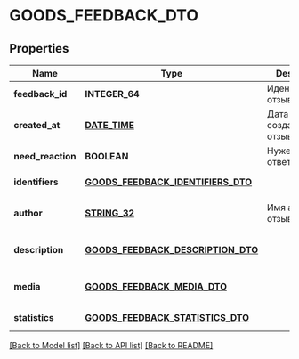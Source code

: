 # GOODS_FEEDBACK_DTO

## Properties
Name | Type | Description | Notes
------------ | ------------- | ------------- | -------------
**feedback_id** | **INTEGER_64** | Идентификатор отзыва.  | [default to null]
**created_at** | [**DATE_TIME**](DATE_TIME.md) | Дата и время создания отзыва. | [default to null]
**need_reaction** | **BOOLEAN** | Нужен ли ответ на отзыв. | [default to null]
**identifiers** | [**GOODS_FEEDBACK_IDENTIFIERS_DTO**](GoodsFeedbackIdentifiersDTO.md) |  | [default to null]
**author** | [**STRING_32**](STRING_32.md) | Имя автора отзыва. | [optional] [default to null]
**description** | [**GOODS_FEEDBACK_DESCRIPTION_DTO**](GoodsFeedbackDescriptionDTO.md) |  | [optional] [default to null]
**media** | [**GOODS_FEEDBACK_MEDIA_DTO**](GoodsFeedbackMediaDTO.md) |  | [optional] [default to null]
**statistics** | [**GOODS_FEEDBACK_STATISTICS_DTO**](GoodsFeedbackStatisticsDTO.md) |  | [default to null]

[[Back to Model list]](../README.md#documentation-for-models) [[Back to API list]](../README.md#documentation-for-api-endpoints) [[Back to README]](../README.md)


